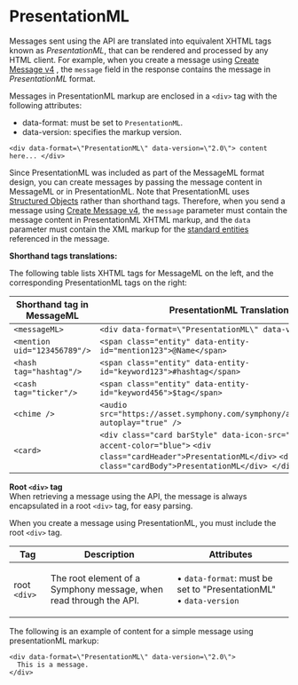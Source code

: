 # PresentationML

Messages sent using the API are translated into equivalent XHTML tags known as _PresentationML_, that can be rendered and processed by any HTML client. For example, when you create a message using [Create Message v4](https://developers.symphony.com/restapi/reference#create-message-v4) , the `message` field in the response contains the message in _PresentationML_ format.

Messages in PresentationML markup are enclosed in a `<div>` tag with the following attributes:

* data-format: must be set to `PresentationML`.
* data-version: specifies the markup version.

```markup
<div data-format=\"PresentationML\" data-version=\"2.0\"> content here... </div>
```

Since PresentationML was included as part of the MessageML format design, you can create messages by passing the message content in MessageML or in PresentationML. Note that PresentationML uses [Structured Objects](overview-of-messageml/entities/structured-objects.md) rather than shorthand tags. Therefore, when you send a message using [Create Message v4](https://developers.symphony.com/restapi/reference#create-message-v4), the `message` parameter must contain the message content in PresentationML XHTML markup, and the `data` parameter must contain the XML markup for the [standard entities](broken-reference) referenced in the message.

**Shorthand tags translations:**

The following table lists XHTML tags for MessageML on the left, and the corresponding PresentationML tags on the right:

| Shorthand tag in MessageML   | PresentationML Translation                                                                                                                                                    |
| ---------------------------- | ----------------------------------------------------------------------------------------------------------------------------------------------------------------------------- |
| `<messageML>`                | `<div data-format=\"PresentationML\" data-version=\"2.0\">`                                                                                                                   |
| `<mention uid="123456789"/>` | `<span class="entity" data-entity-id="mention123">@Name</span>`                                                                                                               |
| `<hash tag="hashtag"/>`      | `<span class="entity" data-entity-id="keyword123">#hashtag</span>`                                                                                                            |
| `<cash tag="ticker"/>`       | `<span class="entity" data-entity-id="keyword456">$tag</span>`                                                                                                                |
| `<chime />`                  | `<audio src="https://asset.symphony.com/symphony/audio/chime.mp3" autoplay="true" />`                                                                                         |
| `<card>`                     | `<div class="card barStyle" data-icon-src="url" data-accent-color="blue">` `<div class="cardHeader">PresentationML</div>` `<div class="cardBody">PresentationML</div> </div>` |

**Root `<div>` tag**\
When retrieving a message using the API, the message is always encapsulated in a root `<div>` tag, for easy parsing.

When you create a message using PresentationML, you must include the root `<div>` tag.

| Tag          | Description                                                        | Attributes                                                                                         |
| ------------ | ------------------------------------------------------------------ | -------------------------------------------------------------------------------------------------- |
| root `<div>` | The root element of a Symphony message, when read through the API. | <p>• <code>data-format</code>: must be set to "PresentationML" <br>• <code>data-version</code></p> |

The following is an example of content for a simple message using presentationML markup:

```markup
<div data-format=\"PresentationML\" data-version=\"2.0\">
  This is a message.
</div>
```
